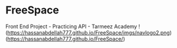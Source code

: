 # FreeSpace
Front End Project - Practicing API - Tarmeez Academy
!(https://hassanabdellah777.github.io/FreeSpace/imgs/navlogo2.png)(https://hassanabdellah777.github.io/FreeSpace/)

